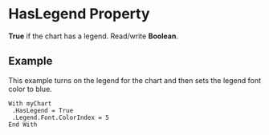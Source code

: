 
# HasLegend Property

 **True** if the chart has a legend. Read/write **Boolean**.


## Example

This example turns on the legend for the chart and then sets the legend font color to blue.


```
With myChart 
 .HasLegend = True 
 .Legend.Font.ColorIndex = 5 
End With
```

